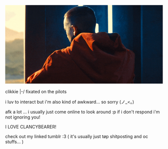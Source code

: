 
<img src="https://raw.githubusercontent.com/333vignette/333vignette/main/ezgif-5142f457c3da78-ezgif.com-optimize.gif" width="600" />

clikkie |-/ fixated on the pilots

i luv to interact but i'm also kind of awkward... so sorry (ノ_<。)

afk a lot ... i usually just come online to look around :p if i don't respond i'm not ignoring you!

I LOVE CLANCYBEARER!

check out my linked tumblr :3 
( it's usually just tøp shitposting and oc stuffs... )
